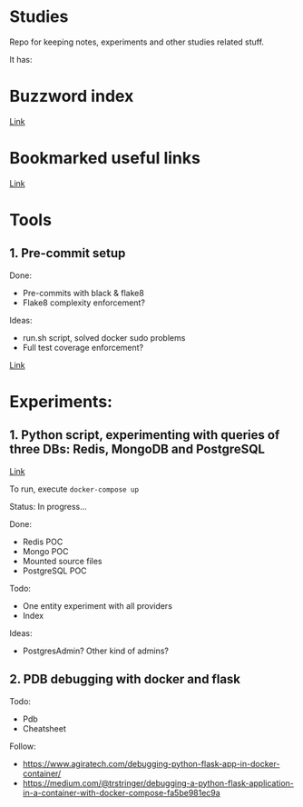 # Studies

Repo for keeping notes, experiments and other studies related stuff.

It has:

# Buzzword index

[Link](/notes/buzzwords.md)

# Bookmarked useful links

[Link](/notes/bookmarks.md)

# Tools

## 1. Pre-commit setup

Done:
- Pre-commits with black & flake8
- Flake8 complexity enforcement?

Ideas:
- run.sh script, solved docker sudo problems
- Full test coverage enforcement?

[Link](/tools/pre-commits)

# Experiments:

## 1. Python script, experimenting with queries of three DBs: Redis, MongoDB and PostgreSQL

[Link](/experiments/1/)

To run, execute `docker-compose up`

Status: In progress...

Done:
- Redis POC
- Mongo POC
- Mounted source files
- PostgreSQL POC

Todo:
- One entity experiment with all providers
- Index

Ideas:
- PostgresAdmin? Other kind of admins?

## 2. PDB debugging with docker and flask

Todo:
- Pdb
- Cheatsheet

Follow:
- https://www.agiratech.com/debugging-python-flask-app-in-docker-container/
- https://medium.com/@trstringer/debugging-a-python-flask-application-in-a-container-with-docker-compose-fa5be981ec9a